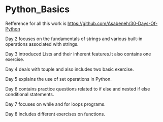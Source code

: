 # Python_Basics
Refference for all this work is https://github.com/Asabeneh/30-Days-Of-Python

Day 2 focuses on the fundamentals of strings and various built-in operations associated with strings.

Day 3 introduced Lists and their inherent features.It also contains one exercise.

Day 4 deals with touple and also includes two basic exercise.

Day 5 explains the use of set operations in Python.

Day 6 contains practice questions related to if else and nested if else conditional statements.

Day 7 focuses on while and for loops programs.

Day 8 includes different exercises on functions.
